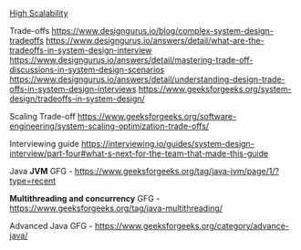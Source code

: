 
[High Scalability](https://highscalability.com/)


Trade-offs
https://www.designgurus.io/blog/complex-system-design-tradeoffs
https://www.designgurus.io/answers/detail/what-are-the-tradeoffs-in-system-design-interview
https://www.designgurus.io/answers/detail/mastering-trade-off-discussions-in-system-design-scenarios
https://www.designgurus.io/answers/detail/understanding-design-trade-offs-in-system-design-interviews
https://www.geeksforgeeks.org/system-design/tradeoffs-in-system-design/

Scaling Trade-off
https://www.geeksforgeeks.org/software-engineering/system-scaling-optimization-trade-offs/

Interviewing guide
https://interviewing.io/guides/system-design-interview/part-four#what-s-next-for-the-team-that-made-this-guide




Java
**JVM**
GFG - https://www.geeksforgeeks.org/tag/java-jvm/page/1/?type=recent

**Multithreading and concurrency** 
GFG  - https://www.geeksforgeeks.org/tag/java-multithreading/

Advanced Java
GFG - https://www.geeksforgeeks.org/category/advance-java/
